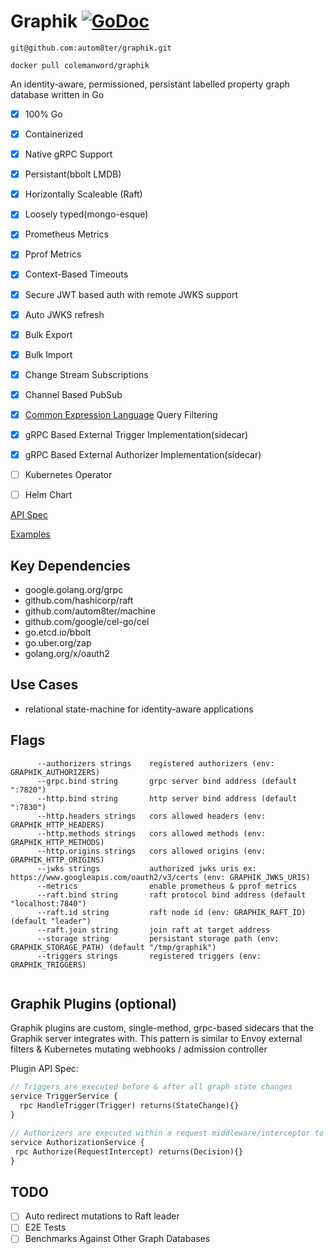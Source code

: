 # Graphik [![GoDoc](https://godoc.org/github.com/autom8ter/graphik?status.svg)](https://godoc.org/github.com/autom8ter/graphik)

    git@github.com:autom8ter/graphik.git
    
    docker pull colemanword/graphik

An identity-aware, permissioned, persistant labelled property graph database written in Go

- [x] 100% Go
- [x] Containerized
- [x] Native gRPC Support
- [x] Persistant(bbolt LMDB)
- [x] Horizontally Scaleable (Raft)
- [x] Loosely typed(mongo-esque)
- [x] Prometheus Metrics
- [x] Pprof Metrics
- [x] Context-Based Timeouts
- [x] Secure JWT based auth with remote JWKS support
- [x] Auto JWKS refresh
- [x] Bulk Export
- [x] Bulk Import
- [x] Change Stream Subscriptions
- [x] Channel Based PubSub
- [x] [Common Expression Language](https://opensource.google/projects/cel) Query Filtering
- [x] gRPC Based External Trigger Implementation(sidecar)
- [x] gRPC Based External Authorizer Implementation(sidecar)
- [ ] Kubernetes Operator
- [ ] Helm Chart


[API Spec](https://github.com/autom8ter/graphik/blob/master/api/graphik.proto)

[Examples](https://github.com/autom8ter/graphik/blob/master/example_test.go)

## Key Dependencies

- google.golang.org/grpc
- github.com/hashicorp/raft
- github.com/autom8ter/machine
- github.com/google/cel-go/cel
- go.etcd.io/bbolt
- go.uber.org/zap
- golang.org/x/oauth2

## Use Cases

- relational state-machine for identity-aware applications

## Flags

```text
      --authorizers strings    registered authorizers (env: GRAPHIK_AUTHORIZERS)
      --grpc.bind string       grpc server bind address (default ":7820")
      --http.bind string       http server bind address (default ":7830")
      --http.headers strings   cors allowed headers (env: GRAPHIK_HTTP_HEADERS)
      --http.methods strings   cors allowed methods (env: GRAPHIK_HTTP_METHODS)
      --http.origins strings   cors allowed origins (env: GRAPHIK_HTTP_ORIGINS)
      --jwks strings           authorized jwks uris ex: https://www.googleapis.com/oauth2/v3/certs (env: GRAPHIK_JWKS_URIS)
      --metrics                enable prometheus & pprof metrics
      --raft.bind string       raft protocol bind address (default "localhost:7840")
      --raft.id string         raft node id (env: GRAPHIK_RAFT_ID) (default "leader")
      --raft.join string       join raft at target address
      --storage string         persistant storage path (env: GRAPHIK_STORAGE_PATH) (default "/tmp/graphik")
      --triggers strings       registered triggers (env: GRAPHIK_TRIGGERS)


```

## Graphik Plugins (optional)

Graphik plugins are custom, single-method, grpc-based sidecars that the Graphik server integrates with. 
This pattern is similar to Envoy external filters & Kubernetes mutating webhooks / admission controller

Plugin API Spec:

```proto
// Triggers are executed before & after all graph state changes
service TriggerService {
  rpc HandleTrigger(Trigger) returns(StateChange){}
}

// Authorizers are executed within a request middleware/interceptor to determine whether the request is permitted
service AuthorizationService {
 rpc Authorize(RequestIntercept) returns(Decision){}
}
```

## TODO

- [ ] Auto redirect mutations to Raft leader
- [ ] E2E Tests
- [ ] Benchmarks Against Other Graph Databases
